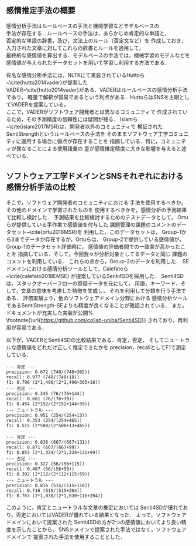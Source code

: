 
## 感情推定手法の概要

感情分析手法はルールベースの手法と機械学習などモデルベースの  
手法が存在する．ルールベースの手法は，あらかじめ肯定的な単語と，  
否定的な単語の辞書，及び，文法上のルール（否定文など）を
作成しておき，入力された文章に対してこれらの辞書とルールを適用して，  
最終的な感情値を算出する．モデルベースの手法では，機械学習のモデルなどを  
感情値が与えられたデータセットを用いて学習し利用する方法である．  

有名な感情分析手法には，NLTKにて実装されているHuttoら~\cite{hutto2014vader}が提案した  
VADER~\cite{hutto2014vader}がある．VADERはルールベースの感情分析手法であり，
軽量で解釈が容易であるという利点がある．HuttoらはSNSを主眼としてVADERを提案している，  
ここで，VADERがソフトウェア開発者とは異なるコミュニティで
作成されているため，その予測精度の信頼性には疑問が残る．
Islamら~\cite{islam2017MSR}は，開発者以外のコミュニティで
検証されたSentiStrengthというルールベースの手法を
そのままソフトウェア工学コミュニティに適用する場合に弱点が存在することを
指摘している．特に，コミュニティが異なることによる使用語彙の
差が感情推定精度に大きな影響を与えると述べている．


## ソフトウェア工学ドメインとSNSそれぞれにおける感情分析手法の比較

そこで，ソフトウェア開発者のコミュニティにおける
手法を使用するべきか，その他のドメインで学習されたものを
使用するべきかを，感情分析の予測結果で比較し検討した．
予測結果を比較検討するためのテストデータとして，
Ortuらが提供している手作業で感情値を付与した
課題管理の課題のコメントのデータセット~\cite{ortu2016MSR}を
利用した，このデータセットは，
Group-1から3までデータが存在するが，Ortuらは，
Group-2で提供している感情値が，Group-1のデータセット評価時に，
感情値の評価者間での一致率が高かったことを
指摘している．そして，今回我々が分析対象としてるデータと同じ
課題のコメントを利用している．
これらの点から，Group-2のデータを利用した．
SEドメインにおける感情分析ツールとして，Calefatoら~\cite{calefato2018EMSE}
が提案しているSenti4SDを採用した．
Senti4SDは，スタックオーバーフローの質疑データを元にして，
用語，キーワード，そして，文章の意味を考慮した特徴を生成し，
それを利用して分類を行う手法である．
評価実験より，他のソフトウェアドメイン分野における
感情分析ツールであるSentiStrength-SEよりも精度が良くなることが確認されている．
また，ドキュメントが充実した実装が公開%
\footnote{\url{https://github.com/collab-uniba/Senti4SD}}
されており，再利用が容易である．


以下が，VADERとSenti4SDの比較結果である．肯定，否定，
そしてニュートラルな感情値をどれだけ正しく推定できたかを
precision，recallとしてF1で測定している．

```VADERの結果
--- 肯定 ---
precision: 0.672 (748/(748+365))
recall: 0.977 (748/(748+18))
f1: 0.796 (2*1,496/(2*1,496+365+18))
--- 否定 ---
precision: 0.345 (76/(76+144))
recall: 0.661 (76/(76+39))
f1: 0.454 (2*152/(2*152+144+39))
--- ニュートラル ---
precision: 0.951 (254/(254+13))
recall: 0.353 (254/(254+465))
f1: 0.515 (2*508/(2*508+13+465))
```

```Senti4SDの結果
--- 肯定 ---
precision: 0.836 (667/(667+131))
recall: 0.871 (667/(667+99))
f1: 0.853 (2*1,334/(2*1,334+131+99))
--- 否定 ---
precision: 0.327 (56/(56+115))
recall: 0.487 (56/(56+59))
f1: 0.392 (2*112/(2*112+115+59))
--- ニュートラル ---
precision: 0.816 (515/(515+116))
recall: 0.716 (515/(515+204))
f1: 0.763 (2*1,030/(2*1,030+116+204))
```

このように，肯定とニュートラルな文章の推定においては
Senti4SDが優れており，否定においてはVADERが優れている結果となった．
よって，ソフトウェアドメインにおいて提案された
Senti4SDの方が2つの感情値においてより良い精度を示したことから，
SNSドメインで提案された手法ではなく，ソフトウェアドメインで
提案された手法を使用することとした．
